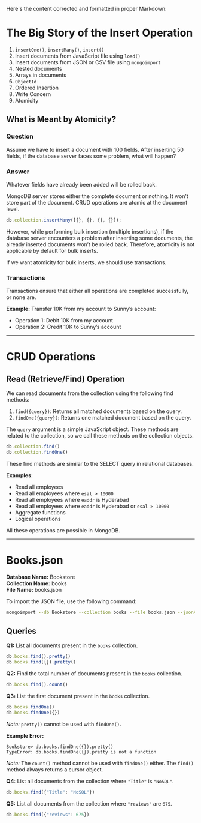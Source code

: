 Here's the content corrected and formatted in proper Markdown:

# The Big Story of the Insert Operation

1. `insertOne()`, `insertMany()`, `insert()`
2. Insert documents from JavaScript file using `load()`
3. Insert documents from JSON or CSV file using `mongoimport`
4. Nested documents
5. Arrays in documents
6. `ObjectId`
7. Ordered Insertion
8. Write Concern
9. Atomicity

## What is Meant by Atomicity?

### Question
Assume we have to insert a document with 100 fields. After inserting 50 fields, if the database server faces some problem, what will happen?

### Answer
Whatever fields have already been added will be rolled back.

MongoDB server stores either the complete document or nothing. It won’t store part of the document. CRUD operations are atomic at the document level.

```javascript
db.collection.insertMany([{}, {}, {}, {}]);
```

However, while performing bulk insertion (multiple insertions), if the database server encounters a problem after inserting some documents, the already inserted documents won’t be rolled back. Therefore, atomicity is not applicable by default for bulk inserts.

If we want atomicity for bulk inserts, we should use transactions.

### Transactions
Transactions ensure that either all operations are completed successfully, or none are. 

**Example:**
Transfer 10K from my account to Sunny’s account:
- Operation 1: Debit 10K from my account
- Operation 2: Credit 10K to Sunny’s account

---

# CRUD Operations

## Read (Retrieve/Find) Operation

We can read documents from the collection using the following find methods:
1. `find({query})`: Returns all matched documents based on the query.
2. `findOne({query})`: Returns one matched document based on the query.

The `query` argument is a simple JavaScript object. These methods are related to the collection, so we call these methods on the collection objects.

```javascript
db.collection.find()
db.collection.findOne()
```

These find methods are similar to the SELECT query in relational databases.

**Examples:**
- Read all employees
- Read all employees where `esal > 10000`
- Read all employees where `eaddr` is Hyderabad
- Read all employees where `eaddr` is Hyderabad or `esal > 10000`
- Aggregate functions
- Logical operations

All these operations are possible in MongoDB.

---

# Books.json

**Database Name:** Bookstore  
**Collection Name:** books  
**File Name:** books.json

To import the JSON file, use the following command:

```bash
mongoimport --db Bookstore --collection books --file books.json --jsonArray
```

## Queries

**Q1:** List all documents present in the `books` collection.
```javascript
db.books.find().pretty()
db.books.find({}).pretty()
```

**Q2:** Find the total number of documents present in the `books` collection.
```javascript
db.books.find().count()
```

**Q3:** List the first document present in the `books` collection.
```javascript
db.books.findOne()
db.books.findOne({})
```

*Note:* `pretty()` cannot be used with `findOne()`.

**Example Error:**
```plaintext
Bookstore> db.books.findOne({}).pretty()
TypeError: db.books.findOne({}).pretty is not a function
```

*Note:* The `count()` method cannot be used with `findOne()` either. The `find()` method always returns a cursor object.

**Q4:** List all documents from the collection where `"Title"` is `"NoSQL"`.
```javascript
db.books.find({"Title": "NoSQL"})
```

**Q5:** List all documents from the collection where `"reviews"` are `675`.
```javascript
db.books.find({"reviews": 675})
```
